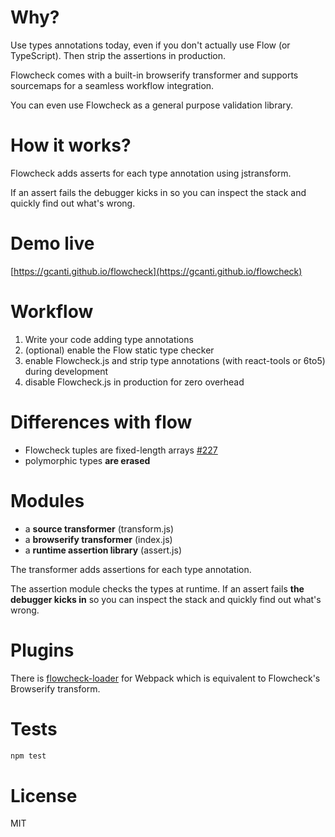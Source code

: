 # Why?

Use types annotations today, even if you don't actually use Flow (or TypeScript). Then strip the assertions in production.

Flowcheck comes with a built-in browserify transformer and supports sourcemaps for a seamless workflow integration.

You can even use Flowcheck as a general purpose validation library.

# How it works?

Flowcheck adds asserts for each type annotation using jstransform.

If an assert fails the debugger kicks in so you can inspect the stack and quickly find out what's wrong.

# Demo live

[https://gcanti.github.io/flowcheck](https://gcanti.github.io/flowcheck)

# Workflow

1. Write your code adding type annotations
2. (optional) enable the Flow static type checker
3. enable Flowcheck.js and strip type annotations (with react-tools or 6to5) during development
4. disable Flowcheck.js in production for zero overhead

# Differences with flow

- Flowcheck tuples are fixed-length arrays [#227](https://github.com/facebook/flow/issues/227)
- polymorphic types **are erased**

# Modules

- a **source transformer** (transform.js)
- a **browserify transformer** (index.js)
- a **runtime assertion library** (assert.js)

The transformer adds assertions for each type annotation.

The assertion module checks the types at runtime. If an assert fails **the debugger kicks in** so you can inspect the stack and quickly find out what's wrong.

# Plugins

There is [flowcheck-loader](https://github.com/gaearon/flowcheck-loader) for Webpack which is equivalent to Flowcheck's Browserify transform.

# Tests

```js
npm test
```

# License

MIT
